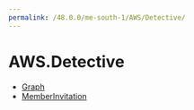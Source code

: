 ```yaml
---
permalink: /48.0.0/me-south-1/AWS/Detective/
---
```


# AWS.Detective



* [Graph](Graph.md)
* [MemberInvitation](MemberInvitation.md)